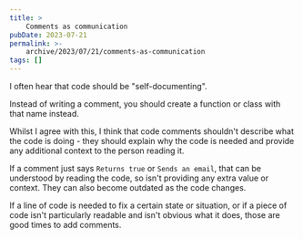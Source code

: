 ```yaml
---
title: >
    Comments as communication
pubDate: 2023-07-21
permalink: >-
    archive/2023/07/21/comments-as-communication
tags: []
---
```


I often hear that code should be "self-documenting".

Instead of writing a comment, you should create a function or class with that name instead.

Whilst I agree with this, I think that code comments shouldn't describe what the code is doing - they should explain why the code is needed and provide any additional context to the person reading it.

If a comment just says `Returns true` or `Sends an email`, that can be understood by reading the code, so isn't providing any extra value or context. They can also become outdated as the code changes.

If a line of code is needed to fix a certain state or situation, or if a piece of code isn't particularly readable and isn't obvious what it does, those are good times to add comments.
